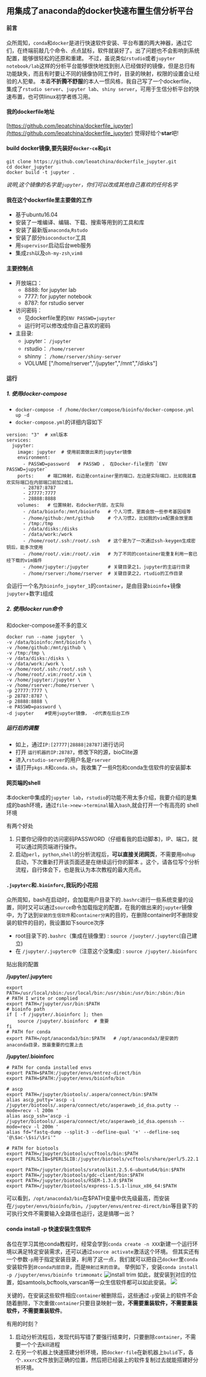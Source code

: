 ## 用集成了anaconda的docker快速布置生信分析平台
#### 前言
众所周知，`conda`和`docker`是进行快速软件安装、平台布置的两大神器，通过它们，在终端前敲几个命令、点点鼠标，软件就装好了。出了问题也不会影响到系统配置，能够很轻松的还原和重建。
不过，虽说类似`rstudio`或者`jupyter notebook/lab`这样的分析平台能够很快地找到别人已经做好的镜像，但是总归有功能缺失，而且有时要让不同的镜像协同工作时，目录的映射，权限的设置会让经验的人犯晕。
本着**不折腾不舒服**的本人一惯风格，我自己写了一个dockerfile，集成了`rstudio server`、`jupyter lab`、`shiny server`，可用于生信分析平台的快速布置，也可供linux初学者练习用。

#### 我的dockerfile地址
[https://github.com/leoatchina/dockerfile_jupyter](https://github.com/leoatchina/dockerfile_jupyter)
觉得好给个**star**吧!

#### build docker镜像,要先装好`docker-ce`和`git`
```
git clone https://github.com/leoatchina/dockerfile_jupyter.git
cd docker_jupyter
docker build -t jupyter .
```
*说明,这个镜像的名字是`jupyter`，你们可以改成其他自己喜欢的任何名字*

#### 我在这个dockerfile里主要做的工作
- 基于ubuntu16.04
- 安装了一堆编译、编辑、下载、搜索等用到的工具和库
- 安装了最新版`anaconda`,`Rstudo`
- 安装了部分`bioconductor`工具
- 用`supervisor`启动后台web服务
- 集成`zsh`以及`oh-my-zsh`,`vim8`

#### 主要控制点
- 开放端口：
  - 8888: for jupyter lab
  - 7777: for jupyter notebook
  - 8787: for rstudio server
- 访问密码：
  - 见dockerfile里的`ENV PASSWD=jupyter`
  - 运行时可以修改成你自己喜欢的密码
- 主目录:
  - jupyter： `/jupyter`
  - rstudio： `/home/rserver`
  - shinny ： `/home/rserver/shiny-server`
  - VOLUME ["/home/rserver","/jupyter","/mnt","/disks"]

#### 运行
##### 1. 使用docker-compose
- `docker-compose -f /home/docker/compose/bioinfo/docker-compose.yml up -d`
- `docker-compose.yml`的详细内容如下
```
version: "3"  # xml版本
services:
  jupyter:
    image: jupyter  # 使用前面做出来的jupyter镜像
    environment:
      - PASSWD=password   # PASSWD ， 在Docker-file里的 `ENV PASSWD=jupyter`
    ports:     # 端口映射，右边是container里的端口，左边是实际端口，比如我就喜欢实际端口在内部端口前加2或1。
      - 28787:8787
      - 27777:7777
      - 28888:8888
    volumes:   # 位置映射，右docker内部，左实际
      - /data/bioinfo:/mnt/bioinfo   # 个人习惯，里面会放一些参考基因组等
      - /home/github:/mnt/github     # 个人习惯2，比如我的vim配置会放里面
      - /tmp:/tmp
      - /data/disks:/disks
      - /data/work:/work
      - /home/root/.ssh:/root/.ssh   # 这个是为了一次通过ssh-keygen生成密钥后，能多次使用
      - /home/root/.vim:/root/.vim   # 为了不同的container能重复利用一套已经下载的vim插件
      - /home/jupyter:/jupyter       # 关键目录之1，jupyter的主运行目录
      - /home/rserver:/home/rserver  # 关键目录之2，rtudio的工作目录
```
会运行一个名为`bioinfo_jupyter_1`的`container`，是由目录`bioinfo`+镜像`jupyter`+数字`1`组成


##### 2. 使用docker run命令
和docker-compose差不多的意义
```
docker run --name jupyter  \
-v /data/bioinfo:/mnt/bioinfo \
-v /home/github:/mnt/github \
-v /tmp:/tmp \
-v /data/disks:/disks \
-v /data/work:/work \
-v /home/root/.ssh:/root/.ssh \
-v /home/root/.vim:/root/.vim \
-v /home/jupyter:/jupyter \
-v /home/rserver:/home/rserver \
-p 27777:7777 \
-p 28787:8787 \
-p 28888:8888 \
-e PASSWD=password \
-d jupyter    #使用jupyter镜像， -d代表在后台工作
```

##### 运行后的调整
- 如上，通过`IP:[27777|28888|28787]`进行访问
- 打开  `运行机器的IP:28787`，修改下R的源，bioClite源
- 进入`rstudio-server`的用户名是`rserver`
- 请打开`pkgs.R`和`conda.sh`，我收集了一些R包和conda生信软件的安装脚本

#### 网页端的shell
本docker中集成的`jupyter lab`，`rstudio`的功能不用太多介绍，我要介绍的是集成的bash环境，通过`file->new->terminal`输入`bash`,就会打开一个有高亮的 shell环境

有两个好处
1. 只要你记得你的访问密码PASSWORD（仔细看我的启动脚本)，IP、端口，就可以通过网页端进行操作。
2. 启动`perl`，`python`,`shell`的分析流程后，**可以直接关闭网页**，不需要用`nohup`启动，下次重新打开该页面还是在继续运行你的脚本 。这个，请各位写个分析流程，自行体会下，也是我认为本次教程的最大亮点。

#### `.jupyterc`和`.bioinforc`,我玩的小花招
众所周知，bash在启动时，会加载用户目录下的`.bashrc`进行一些系统变量的设置，同时又可以通过`source`命令加载指定的配置，在我的做出来的`jupyter`镜像中，为了达到`安装的生信软件`和`container分离`的目的，在删除container时不删除安装的软件的目的，我设置如下source次序
- root目录下的`.bashrc`（集成在镜像里) : `source /juoyter/.jupyterc`(自己建立)
- 在 `/jupyter/.jupyterc中`（注意这个没集成) :  `source /jupyter/.bioinforc`

贴出我的配置

**/jupyter/.jupyterc**
```
export PATH=/usr/local/sbin:/usr/local/bin:/usr/sbin:/usr/bin:/sbin:/bin
# PATH I write or complied
export PATH=/jupyter/usr/bin:$PATH
# bioinfo path
if [ -f /jupyter/.bioinforc ]; then
    source /jupyter/.bioinforc  # 重要
fi
# PATH for conda
export PATH=/opt/anaconda3/bin:$PATH   # /opt/anaconda3/是安装的anaconda目录，放最重要的位置上去
```

**/jupyter/.bioinforc**
```
# PATH for conda installed envs
export PATH=$PATH:/jupyter/envs/entrez-direct/bin
export PATH=$PATH:/jupyter/envs/bioinfo/bin

# ascp
export PATH=/jupyter/biotools/.aspera/connect/bin:$PATH
alias ascp_putty='ascp -i /jupyter/biotools/.aspera/connect/etc/asperaweb_id_dsa.putty --mode=recv -l 200m '
alias ascp_ssh='ascp -i /jupyter/biotools/.aspera/connect/etc/asperaweb_id_dsa.openssh --mode=recv -l 200m '
alias fd="fastq-dump --split-3 --defline-qual '+' --defline-seq '@\$ac-\$si/\$ri'"

# PATH for biotools
export PATH=/jupyter/biotools/vcftools/bin:$PATH
export PERL5LIB=$PERL5LIB:/jupyter/biotools/vcftools/share/perl/5.22.1

export PATH=/jupyter/biotools/sratoolkit.2.5.6-ubuntu64/bin:$PATH
export PATH=/jupyter/biotools/gdc-client/bin:$PATH
export PATH=/jupyter/biotools/RSEM-1.3.0:$PATH
export PATH=/jupyter/biotools/express-1.5.1-linux_x86_64:$PATH
```

可以看到，`/opt/anaconda3/bin`在$PATH变量中优先级最高，而安装在`/jupyter/envs/bioinfo/bin`，`/jupyter/envs/entrez-direct/bin`等目录下的可执行文件不需要输入全路径也运行，这是搞哪一出？

#### conda install -p 快速安装生信软件
各位在学习其他conda教程时，经常会学到`conda create -n XXX`新建一个运行环境以满足特定安装需求，还可以通过`source activate`激活这个环境。
但其实还有一个参数`-p`用于指定安装目录，利用了这一点，我们就可以把自己`docker`里`conda`安装软件到`非conda内部目录`，而是`映射过来的目录`。
举例如下，安装`conda install -p /jupyter/envs/bioinfo trimmomatc`
![install trim](http://oxa21co60.bkt.clouddn.com/99acb90192939d988774b08cd910aaf7.png)
如此，就安装到对应的位置，如samtools,bcftools,varscan等一众生信软件都可以如此安装。
![](http://oxa21co60.bkt.clouddn.com/67697b228ccd03b2d790ffa431f42f56.png)

关键的，在安装这些软件相应`container`被删除后，这些通过`-p`安装上的软件不会随着删除，下次重做`container`只要目录映射一致，**不需要重装软件，不需要重装软件，不需要重装软件**。

有用的时刻？
1. 启动分析流程后，发现代码写错了要强行结束时，只要删除`container`，不需要一个个去kill进程
2. 在另一个机器上快速搭建分析环境，把`docker-file`在新机器上`bulid`下，各个`.xxxrc`文件放到正确的位置，然后把已经装上的软件复制过去就能搭建好分析环境。

